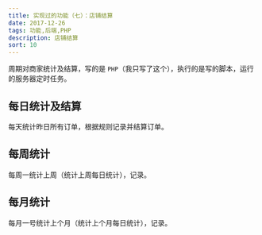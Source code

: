 ```yaml
---
title: 实现过的功能（七）：店铺结算
date: 2017-12-26
tags: 功能,后端,PHP
description: 店铺结算
sort: 10
---
```


周期对商家统计及结算，写的是 `PHP`（我只写了这个），执行的是写的脚本，运行的服务器定时任务。

## 每日统计及结算

每天统计昨日所有订单，根据规则记录并结算订单。

## 每周统计

每周一统计上周（统计上周每日统计），记录。

## 每月统计

每月一号统计上个月（统计上个月每日统计），记录。